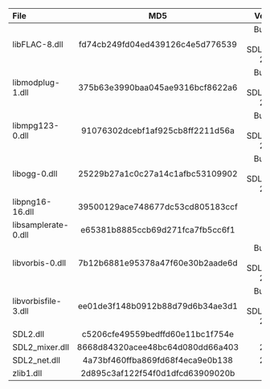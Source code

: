 | File                |               MD5                |            Version            |
|:--------------------|:--------------------------------:|:-----------------------------:|
| libFLAC-8.dll       | fd74cb249fd04ed439126c4e5d776539 | Bundled with SDL2_mixer 2.0.4 |
| libmodplug-1.dll    | 375b63e3990baa045ae9316bcf8622a6 | Bundled with SDL2_mixer 2.0.4 |
| libmpg123-0.dll     | 91076302dcebf1af925cb8ff2211d56a | Bundled with SDL2_mixer 2.0.4 |
| libogg-0.dll        | 25229b27a1c0c27a14c1afbc53109902 | Bundled with SDL2_mixer 2.0.4 |
| libpng16-16.dll     | 39500129ace748677dc53cd805183ccf |              ???              |
| libsamplerate-0.dll | e65381b8885ccb69d271fca7fb5cc6f1 |              ???              |
| libvorbis-0.dll     | 7b12b6881e95378a47f60e30b2aade6d | Bundled with SDL2_mixer 2.0.4 |
| libvorbisfile-3.dll | ee01de3f148b0912b88d79d6b34ae3d1 | Bundled with SDL2_mixer 2.0.4 |
| SDL2.dll            | c5206cfe49559bedffd60e11bc1f754e |              ???              |
| SDL2_mixer.dll      | 8668d84320acee48bc64d080dd66a403 |             2.0.4             |
| SDL2_net.dll        | 4a73bf460ffba869fd68f4eca9e0b138 |             2.0.1             |
| zlib1.dll           | 2d895c3af122f54f0d1dfcd63909020b |              ???              |